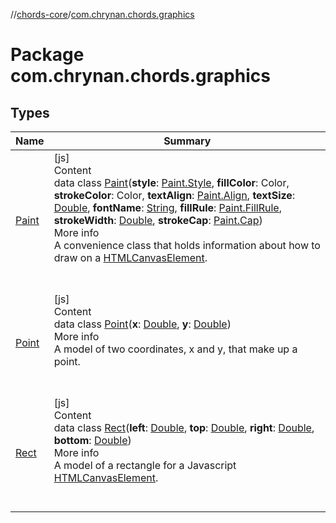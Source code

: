 //[chords-core](../../index.md)/[com.chrynan.chords.graphics](index.md)



# Package com.chrynan.chords.graphics  


## Types  
  
|  Name |  Summary | 
|---|---|
| <a name="com.chrynan.chords.graphics/Paint///PointingToDeclaration/"></a>[Paint](-paint/index.md)| <a name="com.chrynan.chords.graphics/Paint///PointingToDeclaration/"></a>[js]  <br>Content  <br>data class [Paint](-paint/index.md)(**style**: [Paint.Style](-paint/-style/index.md), **fillColor**: Color, **strokeColor**: Color, **textAlign**: [Paint.Align](-paint/-align/index.md), **textSize**: [Double](https://kotlinlang.org/api/latest/jvm/stdlib/kotlin/-double/index.html), **fontName**: [String](https://kotlinlang.org/api/latest/jvm/stdlib/kotlin/-string/index.html), **fillRule**: [Paint.FillRule](-paint/-fill-rule/index.md), **strokeWidth**: [Double](https://kotlinlang.org/api/latest/jvm/stdlib/kotlin/-double/index.html), **strokeCap**: [Paint.Cap](-paint/-cap/index.md))  <br>More info  <br>A convenience class that holds information about how to draw on a [HTMLCanvasElement](https://kotlinlang.org/api/latest/jvm/stdlib/org.w3c.dom/-h-t-m-l-canvas-element/index.html).  <br><br><br>|
| <a name="com.chrynan.chords.graphics/Point///PointingToDeclaration/"></a>[Point](-point/index.md)| <a name="com.chrynan.chords.graphics/Point///PointingToDeclaration/"></a>[js]  <br>Content  <br>data class [Point](-point/index.md)(**x**: [Double](https://kotlinlang.org/api/latest/jvm/stdlib/kotlin/-double/index.html), **y**: [Double](https://kotlinlang.org/api/latest/jvm/stdlib/kotlin/-double/index.html))  <br>More info  <br>A model of two coordinates, x and y, that make up a point.  <br><br><br>|
| <a name="com.chrynan.chords.graphics/Rect///PointingToDeclaration/"></a>[Rect](-rect/index.md)| <a name="com.chrynan.chords.graphics/Rect///PointingToDeclaration/"></a>[js]  <br>Content  <br>data class [Rect](-rect/index.md)(**left**: [Double](https://kotlinlang.org/api/latest/jvm/stdlib/kotlin/-double/index.html), **top**: [Double](https://kotlinlang.org/api/latest/jvm/stdlib/kotlin/-double/index.html), **right**: [Double](https://kotlinlang.org/api/latest/jvm/stdlib/kotlin/-double/index.html), **bottom**: [Double](https://kotlinlang.org/api/latest/jvm/stdlib/kotlin/-double/index.html))  <br>More info  <br>A model of a rectangle for a Javascript [HTMLCanvasElement](https://kotlinlang.org/api/latest/jvm/stdlib/org.w3c.dom/-h-t-m-l-canvas-element/index.html).  <br><br><br>|

